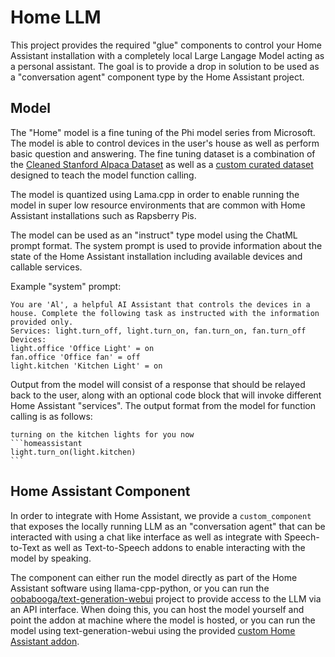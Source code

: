 # Home LLM
This project provides the required "glue" components to control your Home Assistant installation with a completely local Large Langage Model acting as a personal assistant. The goal is to provide a drop in solution to be used as a "conversation agent" component type by the Home Assistant project.

## Model
The "Home" model is a fine tuning of the Phi model series from Microsoft.  The model is able to control devices in the user's house as well as perform basic question and answering.  The fine tuning dataset is a combination of the [Cleaned Stanford Alpaca Dataset](https://huggingface.co/datasets/yahma/alpaca-cleaned) as well as a [custom curated dataset](./data) designed to teach the model function calling.

The model is quantized using Lama.cpp in order to enable running the model in super low resource environments that are common with Home Assistant installations such as Rapsberry Pis.

The model can be used as an "instruct" type model using the ChatML prompt format. The system prompt is used to provide information about the state of the Home Assistant installation including available devices and callable services.

Example "system" prompt: 
```
You are 'Al', a helpful AI Assistant that controls the devices in a house. Complete the following task as instructed with the information provided only.
Services: light.turn_off, light.turn_on, fan.turn_on, fan.turn_off
Devices:
light.office 'Office Light' = on
fan.office 'Office fan' = off
light.kitchen 'Kitchen Light' = on
```

Output from the model will consist of a response that should be relayed back to the user, along with an optional code block that will invoke different Home Assistant "services". The output format from the model for function calling is as follows:

`````
turning on the kitchen lights for you now
```homeassistant
light.turn_on(light.kitchen)
```
`````

## Home Assistant Component
In order to integrate with Home Assistant, we provide a `custom_component` that exposes the locally running LLM as an "conversation agent" that can be interacted with using a chat like interface as well as integrate with Speech-to-Text as well as Text-to-Speech addons to enable interacting with the model by speaking.  

The component can either run the model directly as part of the Home Assistant software using llama-cpp-python, or you can run the [oobabooga/text-generation-webui](https://github.com/oobabooga/text-generation-webui) project to provide access to the LLM via an API interface. When doing this, you can host the model yourself and point the addon at machine where the model is hosted, or you can run the model using text-generation-webui using the provided [custom Home Assistant addon](./addon/README.md).